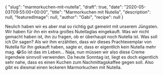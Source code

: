 {
    "slug": "marmorkuchen-mit-nutella",
    "draft": true,
    "date": "2020-05-03T09:55:00+00:00",
    "title": "Marmorkuchen mit Nutella",
    "description": null,
    "featuredImage": null,
    "author": "Gabi",
    "recipe": null
}

Neulich haben wir es aber mal so richtig gut gemeint mit unserem Jüngsten. Wir haben für ihn ein extra großes Nutellaglas eingekauft. Was wir nicht gemacht haben ist, ihn zu fragen, ob er überhaupt noch Nutella ist.
Was soll ich Dir sagen? Als wir ihm erzählten, dass wir dieses Prachtexemplar von Nutella für ihn gekauft haben, sagte er, dass er eigentlich kein Nutella mehr mag. 😂So ist das im Leben...
Naja, nun müssen wir also diese Creme irgendwie sinnvoll verwenden. Da heute Sonntag ist, liegt es doch eigentlich sehr nahe, dass es einen Kuchen zum Nachmittagskaffee gegen soll. Also gibt es diesmal einen leckeren Marmorkuchen mit Nutella.